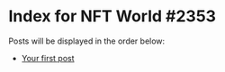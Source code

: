# Index for NFT World #2353
Posts will be displayed in the order below:

- [Your first post](./001-first.md)

